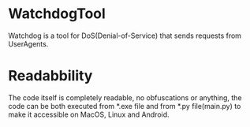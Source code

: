 # WatchdogTool
Watchdog is a tool for DoS(Denial-of-Service) that sends requests from UserAgents.

# Readabbility
The code itself is completely readable, no obfuscations or anything, the code can be both executed from *.exe file and from *.py file(main.py) to make it accessible on MacOS, Linux and Android.
